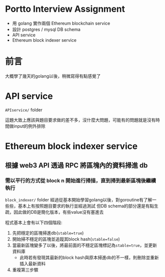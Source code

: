 # Portto Interview Assignment
* 用 golang 實作兩個 Ethereum blockchain service
* 設計 postgres / mysql DB schema
* API service
* Ethereum block indexer service
# 前言
大概學了幾天的golang以後，稍微寫得有點感覺了
# API service
`APIservice/` folder

這題大致上應該與題目要求做的差不多，沒什麼大問題，可能有的問題就是沒有時間做input的例外排除

#  Ethereum block indexer service
## 根據 web3 API 透過 RPC 將區塊內的資料掃進 db
### 需以平行的方式從 block n 開始進行掃描，直到掃到最新區塊後繼續執行
`block_indexer/` folder
經過從基本開始學習golang以後，對goroutine有了解一些些，基本上有按照題目要求的執行並經過測試
但DB schema的部分還是有點生疏，因此做的DB是簡化版本，有些value沒有塞進去

程式基本上會有以下四個階段:
1. 先把穩定的區塊掃進db(`stable=true`)
2. 開始掃不穩定的區塊並追蹤其block hash(`stable=false`)
3. 當最新區塊變多了以後，將最前面的不穩定區塊標記為`stable=true`，並更新資料庫
   *  此時若有發現其最新的block hash與原本掃進db的不一樣，則刪除並重新插入最新資料
4. 重複第三步驟

